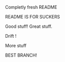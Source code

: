 Completly fresh README

README IS FOR SUCKERS

Good stuff! Great stuff.

Drift !


More stuff


BEST BRANCH!
